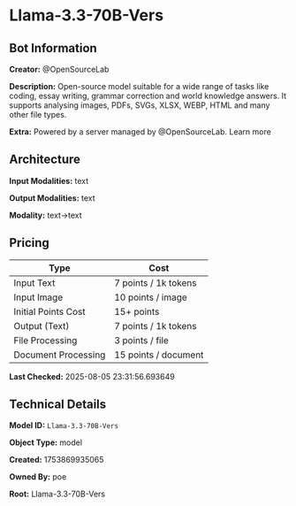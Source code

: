 # Llama-3.3-70B-Vers

## Bot Information

**Creator:** @OpenSourceLab

**Description:** Open-source model suitable for a wide range of tasks like coding, essay writing, grammar correction and world knowledge answers. It supports analysing images, PDFs, SVGs, XLSX, WEBP, HTML and many other file types.

**Extra:** Powered by a server managed by @OpenSourceLab. Learn more


## Architecture

**Input Modalities:** text

**Output Modalities:** text

**Modality:** text->text


## Pricing

| Type | Cost |
|------|------|
| Input Text | 7 points / 1k tokens |
| Input Image | 10 points / image |
| Initial Points Cost | 15+ points |
| Output (Text) | 7 points / 1k tokens |
| File Processing | 3 points / file |
| Document Processing | 15 points / document |

**Last Checked:** 2025-08-05 23:31:56.693649


## Technical Details

**Model ID:** `Llama-3.3-70B-Vers`

**Object Type:** model

**Created:** 1753869935065

**Owned By:** poe

**Root:** Llama-3.3-70B-Vers

